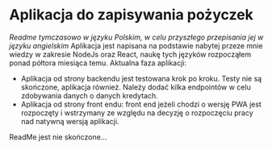 # Aplikacja do zapisywania pożyczek
*Readme tymczasowo w języku Polskim, w celu przyszłego przepisania jej w języku angielskim*
Aplikacja jest napisana na podstawie nabytej przeze mnie wiedzy w zakresie NodeJs oraz React, naukę tych języków rozpocząłem ponad półtora miesiąca temu.
Aktualna faza aplikacji: 
* Aplikacja od strony backendu jest testowana krok po kroku. Testy nie są skończone, aplikacja również. Należy dodać kilka endpointów w celu zdobywania danych o danych kredytach.
* Aplikacja od strony front endu: front end jeżeli chodzi o wersję PWA jest rozpoczęty i wstrzymany ze względu na decyzję o rozpoczęciu pracy nad natywną wersją aplikacji. 

ReadMe jest nie skończone...